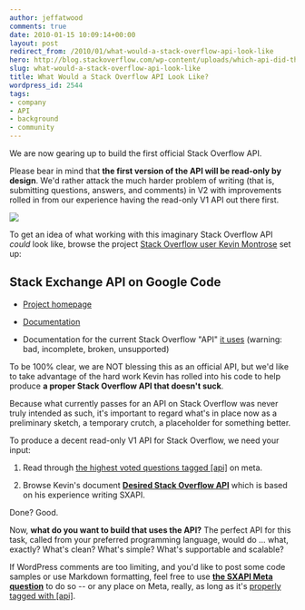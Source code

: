 ```yaml
---
author: jeffatwood
comments: true
date: 2010-01-15 10:09:14+00:00
layout: post
redirect_from: /2010/01/what-would-a-stack-overflow-api-look-like
hero: http://blog.stackoverflow.com/wp-content/uploads/which-api-did-they-use.png
slug: what-would-a-stack-overflow-api-look-like
title: What Would a Stack Overflow API Look Like?
wordpress_id: 2544
tags:
- company
- API
- background
- community
---
```



We are now gearing up to build the first official Stack Overflow API.



Please bear in mind that **the first version of the API will be read-only by design**. We'd rather attack the much harder problem of writing (that is, submitting questions, answers, and comments) in V2 with improvements rolled in from our experience having the read-only V1 API out there first.



[![](http://blog.stackoverflow.com/wp-content/uploads/which-api-did-they-use.png)](http://geekandpoke.typepad.com/geekandpoke/2008/05/the-new-social.html)



To get an idea of what working with this imaginary Stack Overflow API _could_ look like, browse the project [Stack Overflow user Kevin Montrose](http://stackoverflow.com/users/80572/kevin-montrose) set up:





## Stack Exchange API on Google Code









  * [Project homepage](http://code.google.com/p/stackexchange-api/)

  * [Documentation](http://stackexchange-api.googlecode.com/svn/trunk/docs/index.htm)

  * Documentation for the current Stack Overflow "API" [it uses](http://code.google.com/p/stackexchange-api/wiki/CurrentAPI) (warning: bad, incomplete, broken, unsupported)




To be 100% clear, we are NOT blessing this as an official API, but we'd like to take advantage of the hard work Kevin has rolled into his code to help produce **a proper Stack Overflow API that doesn't suck**. 



Because what currently passes for an API on Stack Overflow was never truly intended as such, it's important to regard what's in place now as a preliminary sketch, a temporary crutch, a placeholder for something better. 



To produce a decent read-only V1 API for Stack Overflow, we need your input:




  1. Read through [the highest voted questions tagged [api]](http://meta.stackoverflow.com/questions/tagged?tagnames=api&sort=votes) on meta.

  2. Browse Kevin's document **[Desired Stack Overflow API](http://code.google.com/p/stackexchange-api/wiki/DesiredSOApi)** which is based on his experience writing SXAPI.




Done? Good.



Now, **what do you want to build that uses the API?** The perfect API for this task, called from your preferred programming language, would do ... what, exactly? What's clean? What's simple? What's supportable and scalable?



If WordPress comments are too limiting, and you'd like to post some code samples or use Markdown formatting, feel free to use **[the SXAPI Meta question](http://meta.stackoverflow.com/questions/33397/sxapi-a-net-api-for-so-f-u-meta-updated-to-version-4-0)** to do so -- or any place on Meta, really, as long as it's [properly tagged with [api]](http://meta.stackoverflow.com/questions/tagged/api).

